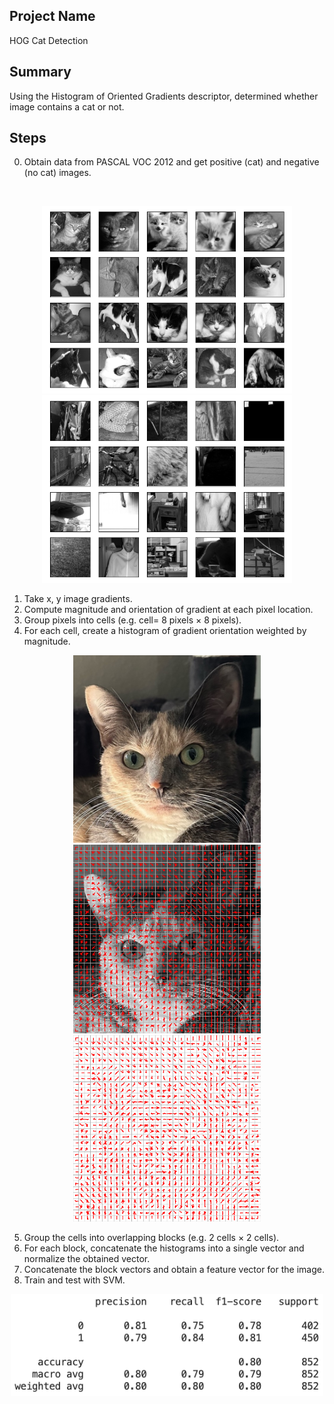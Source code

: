 ## Project Name 
HOG Cat Detection <br>

## Summary
Using the Histogram of Oriented Gradients descriptor, determined whether image contains a cat
or not.

## Steps
0. Obtain data from PASCAL VOC 2012 and get positive (cat) and negative (no cat)
images. 
<br>
<p align="center">
<img src="readme_images/cats.png" width="400"/>
<img src="readme_images/non_cats.png" width="400"/>
</p>

1. Take x, y image gradients. <br>
2. Compute magnitude and orientation of gradient at each pixel location. <br>
3. Group pixels into cells (e.g. cell= 8 pixels $\times$ 8 pixels). <br>
4. For each cell, create a histogram of gradient orientation weighted by magnitude. <br>

<p align="center">
<img src="readme_images/nyuma.jpeg" width="300"/>
<img src="readme_images/nyuma_gradient.png" width="300"/>
<img src="readme_images/gradient.png" width="300"/>
</p>

5. Group the cells into overlapping blocks (e.g. 2 cells $\times$ 2 cells). <br>
6. For each block, concatenate the histograms into a single vector and normalize the obtained vector. <br>
7. Concatenate the block vectors and obtain a feature vector for the image.
8. Train and test with SVM.

<p align="center">
<img src="readme_images/svm_result.png" width="500"/>
</p>

